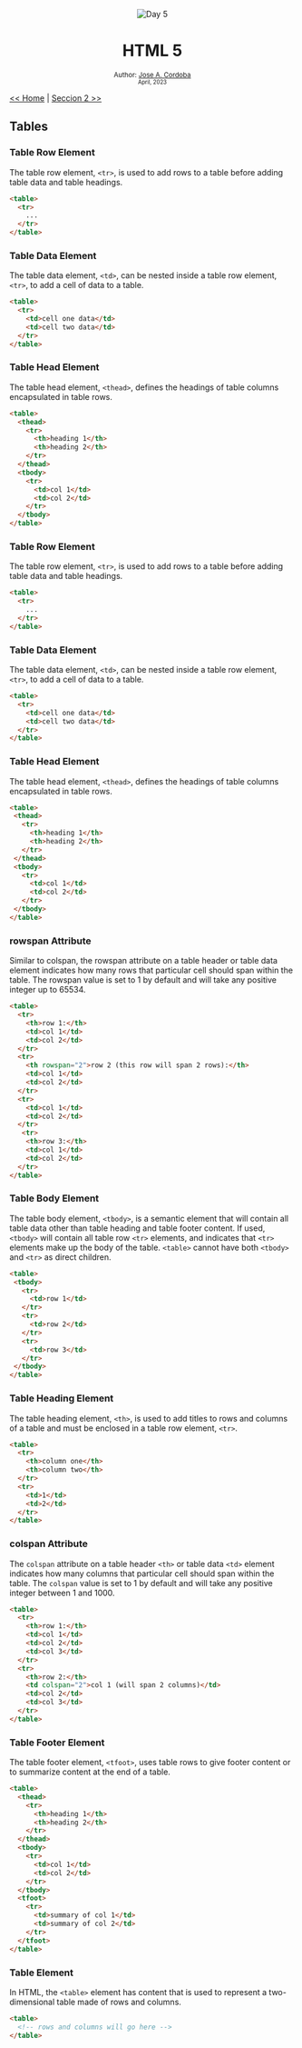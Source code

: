 <div align="center">


![Day 5](./images/banners/HTML1.png)

  <h1> HTML 5 </h1>
  

  <sub>Author:
  <a href="" target="_blank">Jose A. Cordoba</a><br>
  <small> April, 2023</small>
  </sub>
</div>

[<< Home](https://github.com/josemek098dev/001-Docs-web-development/blob/master/02-Fronted/01.1-HTML_ElementsandStructure.md) | [Seccion 2 >>](https://github.com/josemek098dev/001-Docs-web-development/blob/master/02-Fronted/01.3-HTML_Forms.md)


## Tables

### Table Row Element
The table row element, `<tr>`, is used to add rows to a table before adding table data and table headings.

```html
<table>
  <tr>
    ...
  </tr>
</table>
```

### Table Data Element
The table data element, `<td>`, can be nested inside a table row element, `<tr>`, to add a cell of data to a table.

```html
<table>
  <tr>
    <td>cell one data</td>
    <td>cell two data</td>
  </tr>
</table>
```

### Table Head Element
The table head element, `<thead>`, defines the headings of table columns encapsulated in table rows.

```html
<table>
  <thead>
    <tr>
      <th>heading 1</th>
      <th>heading 2</th>
    </tr>
  </thead>
  <tbody>
    <tr>
      <td>col 1</td>
      <td>col 2</td>
    </tr>
  </tbody>
</table>
```

### Table Row Element
The table row element, `<tr>`, is used to add rows to a table before adding table data and table headings.

```html
<table>
  <tr>
    ...
  </tr>
</table>
```

### Table Data Element
The table data element, `<td>`, can be nested inside a table row element, `<tr>`, to add a cell of data to a table.

```html
<table>
  <tr>
    <td>cell one data</td>
    <td>cell two data</td>
  </tr>
</table>
```

### Table Head Element
The table head element, `<thead>`, defines the headings of table columns encapsulated in table rows.

```html
<table>
 <thead>
   <tr>
     <th>heading 1</th>
     <th>heading 2</th>
   </tr>
 </thead>
 <tbody>
   <tr>
     <td>col 1</td>
     <td>col 2</td>
   </tr>
 </tbody>
</table>
```

### rowspan Attribute
Similar to colspan, the rowspan attribute on a table header or table data element indicates how many rows that particular cell should span within the table. The rowspan value is set to 1 by default and will take any positive integer up to 65534.

```html
<table>
  <tr>
    <th>row 1:</th>
    <td>col 1</td>
    <td>col 2</td>
  </tr>
  <tr>
    <th rowspan="2">row 2 (this row will span 2 rows):</th>
    <td>col 1</td>
    <td>col 2</td>
  </tr>
  <tr>
    <td>col 1</td>
    <td>col 2</td>
  </tr>
   <tr>
    <th>row 3:</th>
    <td>col 1</td>
    <td>col 2</td>
  </tr>
</table>
```

### Table Body Element
The table body element, `<tbody>`, is a semantic element that will contain all table data other than table heading and table footer content. If used, `<tbody>` will contain all table row `<tr>` elements, and indicates that `<tr>` elements make up the body of the table. `<table>` cannot have both `<tbody>` and `<tr>` as direct children.

```html
<table>
 <tbody>
   <tr>
     <td>row 1</td>
   </tr>
   <tr>
     <td>row 2</td>
   </tr>
   <tr>
     <td>row 3</td>
   </tr>
 </tbody>
</table>
```

### Table Heading Element
The table heading element, `<th>`, is used to add titles to rows and columns of a table and must be enclosed in a table row element, `<tr>`.

```html
<table>
  <tr>
    <th>column one</th>
    <th>column two</th>
  </tr>
  <tr>
    <td>1</td>
    <td>2</td>
  </tr>
</table>
```

### colspan Attribute

The `colspan` attribute on a table header `<th>` or table data `<td>` element indicates how many columns that particular cell should span within the table. The `colspan` value is set to 1 by default and will take any positive integer between 1 and 1000.

```html
<table>
  <tr>
    <th>row 1:</th>
    <td>col 1</td>
    <td>col 2</td>
    <td>col 3</td>
  </tr>
  <tr>
    <th>row 2:</th>
    <td colspan="2">col 1 (will span 2 columns)</td>
    <td>col 2</td>
    <td>col 3</td>
  </tr>
</table>
```

### Table Footer Element

The table footer element, `<tfoot>`, uses table rows to give footer content or to summarize content at the end of a table.

```html
<table>
  <thead>
    <tr>
      <th>heading 1</th>
      <th>heading 2</th>
    </tr>
  </thead>
  <tbody>
    <tr>
      <td>col 1</td>
      <td>col 2</td>
    </tr>
  </tbody>
  <tfoot>
    <tr>
      <td>summary of col 1</td>
      <td>summary of col 2</td>
    </tr>
  </tfoot>
</table>
```

### Table Element

In HTML, the `<table>` element has content that is used to represent a two-dimensional table made of rows and columns.

```html
<table>
  <!-- rows and columns will go here -->
</table>
```